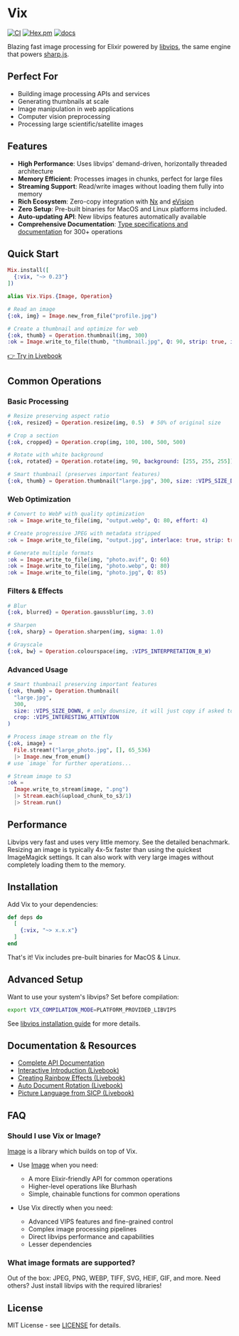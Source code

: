 # Vix

[![CI](https://github.com/akash-akya/vix/actions/workflows/ci.yaml/badge.svg)](https://github.com/akash-akya/vix/actions/workflows/ci.yaml)
[![Hex.pm](https://img.shields.io/hexpm/v/vix.svg)](https://hex.pm/packages/vix)
[![docs](https://img.shields.io/badge/docs-hexpm-blue.svg)](https://hexdocs.pm/vix/)


Blazing fast image processing for Elixir powered by [libvips](https://libvips.github.io/libvips/), the same engine that powers [sharp.js](https://github.com/lovell/sharp).

## Perfect For

- Building image processing APIs and services
- Generating thumbnails at scale
- Image manipulation in web applications
- Computer vision preprocessing
- Processing large scientific/satellite images

## Features

- **High Performance**: Uses libvips' demand-driven, horizontally threaded architecture
- **Memory Efficient**: Processes images in chunks, perfect for large files
- **Streaming Support**: Read/write images without loading them fully into memory
- **Rich Ecosystem**: Zero-copy integration with [Nx](https://hex.pm/packages/nx) and [eVision](https://hex.pm/packages/evision)
- **Zero Setup**: Pre-built binaries for MacOS and Linux platforms included.
- **Auto-updating API**: New libvips features automatically available
- **Comprehensive Documentation**: [Type specifications and documentation](https://hexdocs.pm/vix/Vix.Vips.Operation.html) for 300+ operations

## Quick Start

```elixir
Mix.install([
  {:vix, "~> 0.23"}
])

alias Vix.Vips.{Image, Operation}

# Read an image
{:ok, img} = Image.new_from_file("profile.jpg")

# Create a thumbnail and optimize for web
{:ok, thumb} = Operation.thumbnail(img, 300)
:ok = Image.write_to_file(thumb, "thumbnail.jpg", Q: 90, strip: true, interlace: true)
```

[👉 Try in Livebook](https://livebook.dev/run?url=https%3A%2F%2Fgithub.com%2Fakash-akya%2Fvix%2Fblob%2Fmaster%2Flivebooks%2Fintroduction.livemd)

<!-- add before & after -->

## Common Operations

### Basic Processing
```elixir
# Resize preserving aspect ratio
{:ok, resized} = Operation.resize(img, 0.5)  # 50% of original size

# Crop a section
{:ok, cropped} = Operation.crop(img, 100, 100, 500, 500)

# Rotate with white background
{:ok, rotated} = Operation.rotate(img, 90, background: [255, 255, 255])

# Smart thumbnail (preserves important features)
{:ok, thumb} = Operation.thumbnail("large.jpg", 300, size: :VIPS_SIZE_DOWN, crop: :VIPS_INTERESTING_ATTENTION)
```

### Web Optimization
```elixir
# Convert to WebP with quality optimization
:ok = Image.write_to_file(img, "output.webp", Q: 80, effort: 4)

# Create progressive JPEG with metadata stripped
:ok = Image.write_to_file(img, "output.jpg", interlace: true, strip: true, Q: 85)

# Generate multiple formats
:ok = Image.write_to_file(img, "photo.avif", Q: 60)
:ok = Image.write_to_file(img, "photo.webp", Q: 80)
:ok = Image.write_to_file(img, "photo.jpg", Q: 85)
```

### Filters & Effects
```elixir
# Blur
{:ok, blurred} = Operation.gaussblur(img, 3.0)

# Sharpen
{:ok, sharp} = Operation.sharpen(img, sigma: 1.0)

# Grayscale
{:ok, bw} = Operation.colourspace(img, :VIPS_INTERPRETATION_B_W)
```

### Advanced Usage
```elixir
# Smart thumbnail preserving important features
{:ok, thumb} = Operation.thumbnail(
  "large.jpg",
  300,
  size: :VIPS_SIZE_DOWN, # only downsize, it will just copy if asked to upsize
  crop: :VIPS_INTERESTING_ATTENTION
)

# Process image stream on the fly
{:ok, image} =
  File.stream!("large_photo.jpg", [], 65_536)
  |> Image.new_from_enum()
# use `image` for further operations...

# Stream image to S3
:ok =
  Image.write_to_stream(image, ".png")
  |> Stream.each(&upload_chunk_to_s3/1)
  |> Stream.run()
```

<!-- TODO: Would be great to add examples for: -->
<!-- - Watermarking -->
<!-- - Image composition -->
<!-- - Batch processing -->
<!-- - Text overlay -->

## Performance

Libvips very fast and uses very little memory. See the detailed benachmark. Resizing an image is typically 4x-5x faster than using the quickest ImageMagick settings. It can also work with very large images without completely loading them to the memory.

## Installation

Add Vix to your dependencies:

```elixir
def deps do
  [
    {:vix, "~> x.x.x"}
  ]
end
```

That's it! Vix includes pre-built binaries for MacOS & Linux.

## Advanced Setup

Want to use your system's libvips? Set before compilation:

```bash
export VIX_COMPILATION_MODE=PLATFORM_PROVIDED_LIBVIPS
```

See [libvips installation guide](https://www.libvips.org/install.html) for more details.


## Documentation & Resources

- [Complete API Documentation](https://hexdocs.pm/vix/)
- [Interactive Introduction (Livebook)](https://livebook.dev/run?url=https%3A%2F%2Fgithub.com%2Fakash-akya%2Fvix%2Fblob%2Fmaster%2Flivebooks%2Fintroduction.livemd)
- [Creating Rainbow Effects (Livebook)](https://livebook.dev/run?url=https%3A%2F%2Fgithub.com%2Fakash-akya%2Fvix%2Fblob%2Fmaster%2Flivebooks%2Frainbow.livemd)
- [Auto Document Rotation (Livebook)](https://livebook.dev/run?url=https%3A%2F%2Fgithub.com%2Fakash-akya%2Fvix%2Fblob%2Fmaster%2Flivebooks%2Fauto_correct_rotation.livemd)
- [Picture Language from SICP (Livebook)](https://livebook.dev/run?url=https%3A%2F%2Fgithub.com%2Fakash-akya%2Fvix%2Fblob%2Fmaster%2Flivebooks%2Fpicture-language.livemd)

## FAQ

### Should I use Vix or Image?

[Image](https://github.com/kipcole9/image) is a library which builds on top of Vix.

- Use [Image](https://github.com/kipcole9/image) when you need:
  - A more Elixir-friendly API for common operations
  - Higher-level operations like Blurhash
  - Simple, chainable functions for common operations

- Use Vix directly when you need:
  - Advanced VIPS features and fine-grained control
  - Complex image processing pipelines
  - Direct libvips performance and capabilities
  - Lesser dependencies

### What image formats are supported?
Out of the box: JPEG, PNG, WEBP, TIFF, SVG, HEIF, GIF, and more. Need others? Just install libvips with the required libraries!

## License

MIT License - see [LICENSE](LICENSE) for details.
